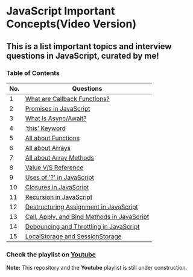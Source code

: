 # JavaScript Important Concepts(Video Version)

## This is a list important topics and interview questions in JavaScript, curated by me!

### Table of Contents

| No. | Questions |
| --- | ------------------------------------------------------------ |
| 1 | [What are Callback Functions?](https://youtu.be/nEmElIGyKGk) |
| 2 | [Promises in JavaScript](https://youtu.be/bvUD0OZOnM0) |
| 3 | [What is Async/Await?](https://youtu.be/HKTqTlX45No) |
| 4 | ['this' Keyword](https://youtu.be/JIs0SLRaH30) |
| 5 | [All about Functions](https://youtu.be/D4y2egsgZA8) |
| 6 | [All about Arrays](https://youtu.be/bwC5HmpZtPQ) |
| 7 | [All about Array Methods](https://youtu.be/y4D-lG6gUQ0) |
| 8 | [Value V/S Reference](https://youtu.be/-zXLLOC5Hpc) |
| 9 | [Uses of '?' in JavaScript](https://youtu.be/_1deTbNoIrw) |
| 10 | [Closures in JavaScript](https://youtu.be/VpF2kSaq1bA) |
| 11 | [Recursion in JavaScript](https://youtu.be/Ygu5kqMfP8U) |
| 12 | [Destructuring Assignment in JavaScript](https://youtu.be/n7iAiugWsNo) |
| 13 | [Call, Apply, and Bind Methods in JavaScript](https://youtu.be/ZgCQRmtfXBo) |
| 14 | [Debouncing and Throttling in JavaScript](https://youtu.be/jYdBQyBT0xs) |
| 15 | [LocalStorage and SessionStorage](https://youtu.be/tX9F7PYRxJs) |

### Check the playlist on [Youtube](https://youtube.com/playlist?list=PLWgH1O_994O-W_U8_633jRg2Ii8mtexRY)

**Note:** This repository and the **Youtube** playlist is still under construction.